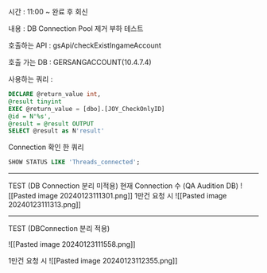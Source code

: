 시간 : 11:00 ~ 완료 후 회신

내용 :  DB Connection Pool 제거 부하 테스트

호출하는 API : gsApi/checkExistIngameAccount

호출 가는 DB : GERSANGACCOUNT(10.4.7.4)

사용하는 쿼리 : 
```sql
DECLARE @return_value int,  
@result tinyint  
EXEC @return_value = [dbo].[JOY_CheckOnlyID]  
@id = N'%s',  
@result = @result OUTPUT  
SELECT @result as N'result'
```

Connection 확인 한 쿼리
```sql
SHOW STATUS LIKE 'Threads_connected';
```

------

TEST (DB Connection 분리 미적용)
현재 Connection 수 (QA Audition DB)
![[Pasted image 20240123111301.png]]
1만건 요청 시
![[Pasted image 20240123111313.png]]



-----
TEST (DBConnection 분리 적용)

![[Pasted image 20240123111558.png]]

1만건 요청 시
![[Pasted image 20240123112355.png]]

